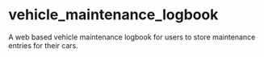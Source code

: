 # vehicle_maintenance_logbook
A web based vehicle maintenance logbook for users to store maintenance entries for their cars.
